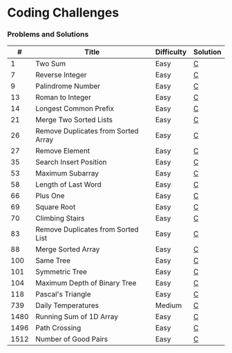 # Coding Challenges

### Problems and Solutions
| #    | Title                               | Difficulty | Solution                                   |
|------|-------------------------------------|------------|--------------------------------------------|
| 1    | Two Sum                             | Easy       | [C](two_sum.c)                             |
| 7    | Reverse Integer                     | Easy       | [C](reverse_integer.c)                     |
| 9    | Palindrome Number                   | Easy       | [C]([palindrome_number.c)                  |
| 13   | Roman to Integer                    | Easy       | [C](roman_to_integer.c)                    |
| 14   | Longest Common Prefix               | Easy       | [C](longest_common_prefix.c)               |
| 21   | Merge Two Sorted Lists              | Easy       | [C](merge_two_sorted_lists.c)              |
| 26   | Remove Duplicates from Sorted Array | Easy       | [C](remove_duplicates_from_sorted_array.c) |
| 27   | Remove Element                      | Easy       | [C](remove_element.c)                      |
| 35   | Search Insert Position              | Easy       | [C](search_insert_position.c)              |
| 53   | Maximum Subarray                    | Easy       | [C](maximum_subarray.c)                    |
| 58   | Length of Last Word                 | Easy       | [C](length_of_last_word.c)                 |
| 66   | Plus One                            | Easy       | [C](plus_one.c)                            |
| 69   | Square Root                         | Easy       | [C](square_root.c)                         |
| 70   | Climbing Stairs                     | Easy       | [C](climbing_stairs.c)                     |
| 83   | Remove Duplicates from Sorted List  | Easy       | [C](remove_duplicates_from_sorted_list.c)  |
| 88   | Merge Sorted Array                  | Easy       | [C](merge_sorted_array.c)                  |
| 100  | Same Tree                           | Easy       | [C](same_tree.c)                           |
| 101  | Symmetric Tree                      | Easy       | [C](symmetric_tree.c)                      |
| 104  | Maximum Depth of Binary Tree        | Easy       | [C](maximum_depth_of_binary_tree.c)        |
| 118  | Pascal's Triangle                   | Easy       | [C](pascals_triangle.c)                    |
| 739  | Daily Temperatures                  | Medium     | [C](daily_temperatures.c)                  |
| 1480 | Running Sum of 1D Array             | Easy       | [C](running_sum_of_array.c)                |
| 1496 | Path Crossing                       | Easy       | [C](path_crossing.c)                       |
| 1512 | Number of Good Pairs                | Easy       | [C](number_of_good_pairs.c)                |